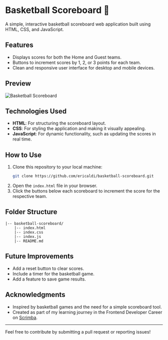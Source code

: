 # Basketball Scoreboard 🏀

A simple, interactive basketball scoreboard web application built using HTML, CSS, and JavaScript.

## Features
- Displays scores for both the Home and Guest teams.
- Buttons to increment scores by 1, 2, or 3 points for each team.
- Clean and responsive user interface for desktop and mobile devices.

## Preview
![Basketball Scoreboard](image.png)

## Technologies Used
- **HTML**: For structuring the scoreboard layout.
- **CSS**: For styling the application and making it visually appealing.
- **JavaScript**: For dynamic functionality, such as updating the scores in real time.

## How to Use
1. Clone this repository to your local machine:
   ```bash
   git clone https://github.com/ericaldi/basketball-scoreboard.git
   ```
2. Open the `index.html` file in your browser.
3. Click the buttons below each scoreboard to increment the score for the respective team.

## Folder Structure
```
|-- basketball-scoreboard/
    |-- index.html
    |-- index.css
    |-- index.js
    |-- README.md
```

## Future Improvements
- Add a reset button to clear scores.
- Include a timer for the basketball game.
- Add a feature to save game results.

## Acknowledgments
- Inspired by basketball games and the need for a simple scoreboard tool.
- Created as part of my learning journey in the Frontend Developer Career on [Scrimba](https://scrimba.com/).

---

Feel free to contribute by submitting a pull request or reporting issues!

